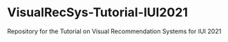 # VisualRecSys-Tutorial-IUI2021
Repository for the Tutorial on Visual Recommendation Systems for IUI 2021
